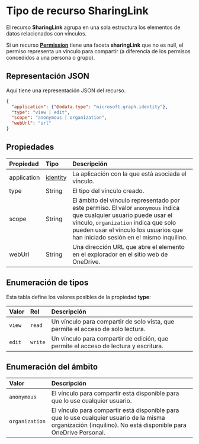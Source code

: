 # <a name="sharinglink-resource-type"></a>Tipo de recurso SharingLink

El recurso **SharingLink** agrupa en una sola estructura los elementos de datos relacionados con vínculos.

Si un recurso [**Permission**](permission.md) tiene una faceta **sharingLink** que no es null, el permiso representa un vínculo para compartir (a diferencia de los permisos concedidos a una persona o grupo).

## <a name="json-representation"></a>Representación JSON

Aquí tiene una representación JSON del recurso.

<!-- {
  "blockType": "resource",
  "optionalProperties": [ "application", "scope" ],
  "@odata.type": "microsoft.graph.sharingLink"
}-->

```json
{
  "application": {"@odata.type": "microsoft.graph.identity"},
  "type": "view | edit",
  "scope": "anonymous | organization",
  "webUrl": "url"
}
```

## <a name="properties"></a>Propiedades

| Propiedad    | Tipo                    | Descripción                                                                                                                                                                                             |
|:------------|:------------------------|:--------------------------------------------------------------------------------------------------------------------------------------------------------------------------------------------------------|
| application | [identity](identity.md) | La aplicación con la que está asociada el vínculo.                                                                                                                                                                    |
| type        | String                  | El tipo del vínculo creado.                                                                                                                                                                           |
| scope       | String                  | El ámbito del vínculo representado por este permiso. El valor `anonymous` indica que cualquier usuario puede usar el vínculo, `organization` indica que solo pueden usar el vínculo los usuarios que han iniciado sesión en el mismo inquilino. |
| webUrl      | String                  | Una dirección URL que abre el elemento en el explorador en el sitio web de OneDrive.                                                                                                                                       |

## <a name="type-enumeration"></a>Enumeración de tipos

Esta tabla define los valores posibles de la propiedad **type**:

| Valor   | Rol    | Descripción                                                                     |
|:--------|:--------|:--------------------------------------------------------------------------------|
| `view`  | `read`  | Un vínculo para compartir de solo vista, que permite el acceso de solo lectura.                            |
| `edit`  | `write` | Un vínculo para compartir de edición, que permite el acceso de lectura y escritura.                               |

## <a name="scope-enumeration"></a>Enumeración del ámbito

| Valor          | Descripción                                                                                                                 |
|:---------------|:----------------------------------------------------------------------------------------------------------------------------|
| `anonymous`    | El vínculo para compartir está disponible para que lo use cualquier usuario.                                                                            |
| `organization` | El vínculo para compartir está disponible para que lo use cualquier usuario de la misma organización (inquilino). No está disponible para OneDrive Personal. |


<!-- uuid: 8fcb5dbc-d5aa-4681-8e31-b001d5168d79
2015-10-25 14:57:30 UTC -->
<!-- {
  "type": "#page.annotation",
  "description": "sharingLink resource",
  "keywords": "",
  "section": "documentation",
  "tocPath": ""
}-->
